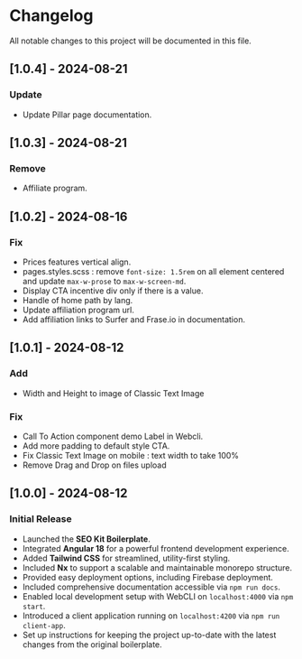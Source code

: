 # Changelog

All notable changes to this project will be documented in this file.

## [1.0.4] - 2024-08-21

### Update

- Update Pillar page documentation.

## [1.0.3] - 2024-08-21

### Remove

- Affiliate program.

## [1.0.2] - 2024-08-16

### Fix

- Prices features vertical align.
- pages.styles.scss : remove `font-size: 1.5rem` on all element centered and update `max-w-prose` to `max-w-screen-md`.
- Display CTA incentive div only if there is a value.
- Handle of home path by lang.
- Update affiliation program url.
- Add affiliation links to Surfer and Frase.io in documentation.

## [1.0.1] - 2024-08-12

### Add

- Width and Height to image of Classic Text Image

### Fix

- Call To Action component demo Label in Webcli.
- Add more padding to default style CTA.
- Fix Classic Text Image on mobile : text width to take 100%
- Remove Drag and Drop on files upload


## [1.0.0] - 2024-08-12

### Initial Release

- Launched the **SEO Kit Boilerplate**.
- Integrated **Angular 18** for a powerful frontend development experience.
- Added **Tailwind CSS** for streamlined, utility-first styling.
- Included **Nx** to support a scalable and maintainable monorepo structure.
- Provided easy deployment options, including Firebase deployment.
- Included comprehensive documentation accessible via `npm run docs`.
- Enabled local development setup with WebCLI on `localhost:4000` via `npm start`.
- Introduced a client application running on `localhost:4200` via `npm run client-app`.
- Set up instructions for keeping the project up-to-date with the latest changes from the original boilerplate.

